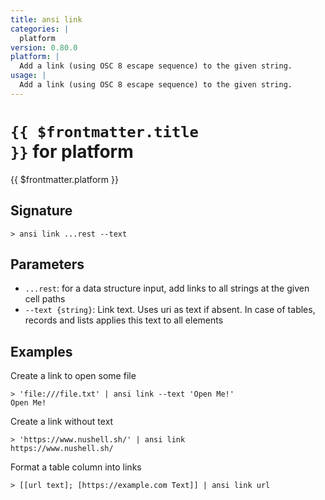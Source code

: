 ```yaml
---
title: ansi link
categories: |
  platform
version: 0.80.0
platform: |
  Add a link (using OSC 8 escape sequence) to the given string.
usage: |
  Add a link (using OSC 8 escape sequence) to the given string.
---
```


# <code>{{ $frontmatter.title }}</code> for platform

<div class='command-title'>{{ $frontmatter.platform }}</div>

## Signature

```> ansi link ...rest --text```

## Parameters

 -  `...rest`: for a data structure input, add links to all strings at the given cell paths
 -  `--text {string}`: Link text. Uses uri as text if absent. In case of
                tables, records and lists applies this text to all elements

## Examples

Create a link to open some file
```shell
> 'file:///file.txt' | ansi link --text 'Open Me!'
Open Me!
```

Create a link without text
```shell
> 'https://www.nushell.sh/' | ansi link
https://www.nushell.sh/
```

Format a table column into links
```shell
> [[url text]; [https://example.com Text]] | ansi link url

```
